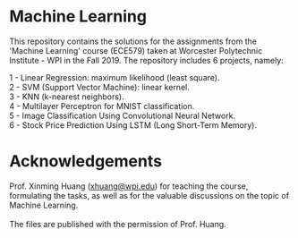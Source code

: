 # Machine Learning

This repository contains the solutions for the assignments from the 'Machine Learning' course (ECE579) taken at Worcester Polytechnic Institute - WPI in the Fall 2019. The repository includes 6 projects, namely:

1 - Linear Regression: maximum likelihood (least square). </br>
2 - SVM (Support Vector Machine): linear kernel. </br>
3 - KNN (k-nearest neighbors). </br>
4 - Multilayer Perceptron for MNIST classification. </br>
5 - Image Classification Using Convolutional Neural Network. </br>
6 - Stock Price Prediction Using LSTM (Long Short-Term Memory). </br>

# Acknowledgements
Prof. Xinming Huang (xhuang@wpi.edu) for teaching the course, formulating the tasks, as well as for the valuable discussions on the topic of Machine Learning.
</br></br>The files are published with the permission of Prof. Huang.
